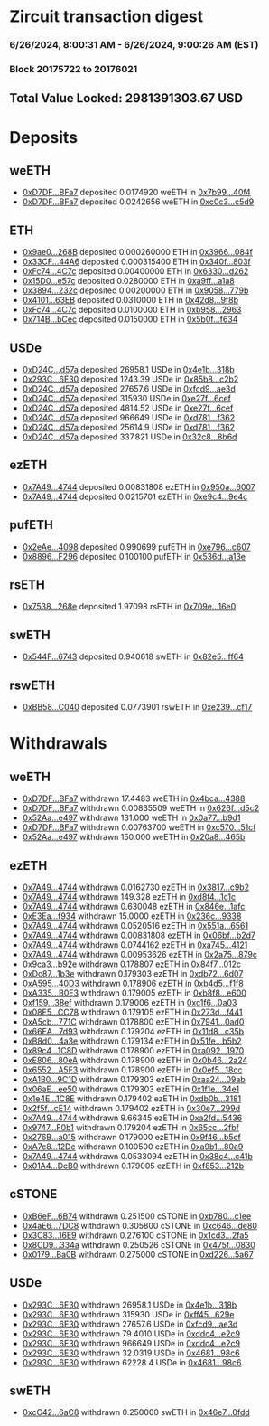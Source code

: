 # Zircuit transaction digest
### 6/26/2024, 8:00:31 AM - 6/26/2024, 9:00:26 AM (EST)
### Block 20175722 to 20176021

## Total Value Locked: 2981391303.67 USD

# Deposits
## weETH
- [0xD7DF...BFa7](https://etherscan.io/address/0xD7DF7E085214743530afF339aFC420c7c720BFa7) deposited 0.0174920 weETH in [0x7b99...40f4](https://etherscan.io/tx/0xD7DF7E085214743530afF339aFC420c7c720BFa7)
- [0xD7DF...BFa7](https://etherscan.io/address/0xD7DF7E085214743530afF339aFC420c7c720BFa7) deposited 0.0242656 weETH in [0xc0c3...c5d9](https://etherscan.io/tx/0xD7DF7E085214743530afF339aFC420c7c720BFa7)
## ETH
- [0x9ae0...268B](https://etherscan.io/address/0x9ae090a04920986936F71048874900902477268B) deposited 0.000260000 ETH in [0x3966...084f](https://etherscan.io/tx/0x9ae090a04920986936F71048874900902477268B)
- [0x33CF...44A6](https://etherscan.io/address/0x33CFDe6508c3bb2aB193Bc1B707D1fBbd2A044A6) deposited 0.000315400 ETH in [0x340f...803f](https://etherscan.io/tx/0x33CFDe6508c3bb2aB193Bc1B707D1fBbd2A044A6)
- [0xFc74...4C7c](https://etherscan.io/address/0xFc74429BFff417dedC877ff37BA3Fbd69E3B4C7c) deposited 0.00400000 ETH in [0x6330...d262](https://etherscan.io/tx/0xFc74429BFff417dedC877ff37BA3Fbd69E3B4C7c)
- [0x15D0...e57c](https://etherscan.io/address/0x15D0E481595D574466d02EcA41dC6ca1318De57c) deposited 0.0280000 ETH in [0xa9ff...a1a8](https://etherscan.io/tx/0x15D0E481595D574466d02EcA41dC6ca1318De57c)
- [0x3894...232c](https://etherscan.io/address/0x3894aF06D4f91a6874791f50e9ca246ea4c6232c) deposited 0.00200000 ETH in [0x9058...779b](https://etherscan.io/tx/0x3894aF06D4f91a6874791f50e9ca246ea4c6232c)
- [0x4101...63EB](https://etherscan.io/address/0x410110c9ada1808EFA9B6810631Ff295c50763EB) deposited 0.0310000 ETH in [0x42d8...9f8b](https://etherscan.io/tx/0x410110c9ada1808EFA9B6810631Ff295c50763EB)
- [0xFc74...4C7c](https://etherscan.io/address/0xFc74429BFff417dedC877ff37BA3Fbd69E3B4C7c) deposited 0.0100000 ETH in [0xb958...2963](https://etherscan.io/tx/0xFc74429BFff417dedC877ff37BA3Fbd69E3B4C7c)
- [0x714B...bCec](https://etherscan.io/address/0x714B0A3Ab085Cc2F25cEba84428ad823fE0DbCec) deposited 0.0150000 ETH in [0x5b0f...f634](https://etherscan.io/tx/0x714B0A3Ab085Cc2F25cEba84428ad823fE0DbCec)
## USDe
- [0xD24C...d57a](https://etherscan.io/address/0xD24Cfe2d0fa81369ca6291c28ac5426e16B6d57a) deposited 26958.1 USDe in [0x4e1b...318b](https://etherscan.io/tx/0xD24Cfe2d0fa81369ca6291c28ac5426e16B6d57a)
- [0x293C...6E30](https://etherscan.io/address/0x293C6937D8D82e05B01335F7B33FBA0c8e256E30) deposited 1243.39 USDe in [0x85b8...c2b2](https://etherscan.io/tx/0x293C6937D8D82e05B01335F7B33FBA0c8e256E30)
- [0xD24C...d57a](https://etherscan.io/address/0xD24Cfe2d0fa81369ca6291c28ac5426e16B6d57a) deposited 27657.6 USDe in [0xfcd9...ae3d](https://etherscan.io/tx/0xD24Cfe2d0fa81369ca6291c28ac5426e16B6d57a)
- [0xD24C...d57a](https://etherscan.io/address/0xD24Cfe2d0fa81369ca6291c28ac5426e16B6d57a) deposited 315930 USDe in [0xe27f...6cef](https://etherscan.io/tx/0xD24Cfe2d0fa81369ca6291c28ac5426e16B6d57a)
- [0xD24C...d57a](https://etherscan.io/address/0xD24Cfe2d0fa81369ca6291c28ac5426e16B6d57a) deposited 4814.52 USDe in [0xe27f...6cef](https://etherscan.io/tx/0xD24Cfe2d0fa81369ca6291c28ac5426e16B6d57a)
- [0xD24C...d57a](https://etherscan.io/address/0xD24Cfe2d0fa81369ca6291c28ac5426e16B6d57a) deposited 966649 USDe in [0xd781...f362](https://etherscan.io/tx/0xD24Cfe2d0fa81369ca6291c28ac5426e16B6d57a)
- [0xD24C...d57a](https://etherscan.io/address/0xD24Cfe2d0fa81369ca6291c28ac5426e16B6d57a) deposited 25614.9 USDe in [0xd781...f362](https://etherscan.io/tx/0xD24Cfe2d0fa81369ca6291c28ac5426e16B6d57a)
- [0xD24C...d57a](https://etherscan.io/address/0xD24Cfe2d0fa81369ca6291c28ac5426e16B6d57a) deposited 337.821 USDe in [0x32c8...8b6d](https://etherscan.io/tx/0xD24Cfe2d0fa81369ca6291c28ac5426e16B6d57a)
## ezETH
- [0x7A49...4744](https://etherscan.io/address/0x7A493Be5c2ce014cD049Bf178a1ac0Db1B434744) deposited 0.00831808 ezETH in [0x950a...6007](https://etherscan.io/tx/0x7A493Be5c2ce014cD049Bf178a1ac0Db1B434744)
- [0x7A49...4744](https://etherscan.io/address/0x7A493Be5c2ce014cD049Bf178a1ac0Db1B434744) deposited 0.0215701 ezETH in [0xe9c4...9e4c](https://etherscan.io/tx/0x7A493Be5c2ce014cD049Bf178a1ac0Db1B434744)
## pufETH
- [0x2eAe...4098](https://etherscan.io/address/0x2eAeB7AcF4F1E2C9981e416652e2b5eb0Cd24098) deposited 0.990699 pufETH in [0xe796...c607](https://etherscan.io/tx/0x2eAeB7AcF4F1E2C9981e416652e2b5eb0Cd24098)
- [0x8896...F296](https://etherscan.io/address/0x8896B42460EcEbB749b11CefB02532ED4d75F296) deposited 0.100100 pufETH in [0x536d...a13e](https://etherscan.io/tx/0x8896B42460EcEbB749b11CefB02532ED4d75F296)
## rsETH
- [0x7538...268e](https://etherscan.io/address/0x7538262Ae993ca117A0e481f908209137A46268e) deposited 1.97098 rsETH in [0x709e...16e0](https://etherscan.io/tx/0x7538262Ae993ca117A0e481f908209137A46268e)
## swETH
- [0x544F...6743](https://etherscan.io/address/0x544F3F7C3F8232A5783779D0Fe74807F2f046743) deposited 0.940618 swETH in [0x82e5...ff64](https://etherscan.io/tx/0x544F3F7C3F8232A5783779D0Fe74807F2f046743)
## rswETH
- [0xBB58...C040](https://etherscan.io/address/0xBB5881aE4fcc929A47653398edcA33315a06C040) deposited 0.0773901 rswETH in [0xe239...cf17](https://etherscan.io/tx/0xBB5881aE4fcc929A47653398edcA33315a06C040)
# Withdrawals
## weETH
- [0xD7DF...BFa7](https://etherscan.io/address/0xD7DF7E085214743530afF339aFC420c7c720BFa7) withdrawn 17.4483 weETH in [0x4bca...4388](https://etherscan.io/tx/0xD7DF7E085214743530afF339aFC420c7c720BFa7)
- [0xD7DF...BFa7](https://etherscan.io/address/0xD7DF7E085214743530afF339aFC420c7c720BFa7) withdrawn 0.00835509 weETH in [0x626f...d5c2](https://etherscan.io/tx/0xD7DF7E085214743530afF339aFC420c7c720BFa7)
- [0x52Aa...e497](https://etherscan.io/address/0x52Aa899454998Be5b000Ad077a46Bbe360F4e497) withdrawn 131.000 weETH in [0x0a77...b9d1](https://etherscan.io/tx/0x52Aa899454998Be5b000Ad077a46Bbe360F4e497)
- [0xD7DF...BFa7](https://etherscan.io/address/0xD7DF7E085214743530afF339aFC420c7c720BFa7) withdrawn 0.00763700 weETH in [0xc570...51cf](https://etherscan.io/tx/0xD7DF7E085214743530afF339aFC420c7c720BFa7)
- [0x52Aa...e497](https://etherscan.io/address/0x52Aa899454998Be5b000Ad077a46Bbe360F4e497) withdrawn 150.000 weETH in [0x20a8...465b](https://etherscan.io/tx/0x52Aa899454998Be5b000Ad077a46Bbe360F4e497)
## ezETH
- [0x7A49...4744](https://etherscan.io/address/0x7A493Be5c2ce014cD049Bf178a1ac0Db1B434744) withdrawn 0.0162730 ezETH in [0x3817...c9b2](https://etherscan.io/tx/0x7A493Be5c2ce014cD049Bf178a1ac0Db1B434744)
- [0x7A49...4744](https://etherscan.io/address/0x7A493Be5c2ce014cD049Bf178a1ac0Db1B434744) withdrawn 149.328 ezETH in [0xd8f4...1c1c](https://etherscan.io/tx/0x7A493Be5c2ce014cD049Bf178a1ac0Db1B434744)
- [0x7A49...4744](https://etherscan.io/address/0x7A493Be5c2ce014cD049Bf178a1ac0Db1B434744) withdrawn 0.630048 ezETH in [0x846e...1afc](https://etherscan.io/tx/0x7A493Be5c2ce014cD049Bf178a1ac0Db1B434744)
- [0xE3Ea...f934](https://etherscan.io/address/0xE3Ea57A9C25A64D4F29E2E4b3C39fA077b77f934) withdrawn 15.0000 ezETH in [0x236c...9338](https://etherscan.io/tx/0xE3Ea57A9C25A64D4F29E2E4b3C39fA077b77f934)
- [0x7A49...4744](https://etherscan.io/address/0x7A493Be5c2ce014cD049Bf178a1ac0Db1B434744) withdrawn 0.0520516 ezETH in [0x551a...6561](https://etherscan.io/tx/0x7A493Be5c2ce014cD049Bf178a1ac0Db1B434744)
- [0x7A49...4744](https://etherscan.io/address/0x7A493Be5c2ce014cD049Bf178a1ac0Db1B434744) withdrawn 0.00831808 ezETH in [0x06bf...b2d7](https://etherscan.io/tx/0x7A493Be5c2ce014cD049Bf178a1ac0Db1B434744)
- [0x7A49...4744](https://etherscan.io/address/0x7A493Be5c2ce014cD049Bf178a1ac0Db1B434744) withdrawn 0.0744162 ezETH in [0xa745...4121](https://etherscan.io/tx/0x7A493Be5c2ce014cD049Bf178a1ac0Db1B434744)
- [0x7A49...4744](https://etherscan.io/address/0x7A493Be5c2ce014cD049Bf178a1ac0Db1B434744) withdrawn 0.00953626 ezETH in [0x2a75...879c](https://etherscan.io/tx/0x7A493Be5c2ce014cD049Bf178a1ac0Db1B434744)
- [0x9ca3...b92e](https://etherscan.io/address/0x9ca3C061773687a911e362D874DEe6ee134db92e) withdrawn 0.178807 ezETH in [0x84f7...012c](https://etherscan.io/tx/0x9ca3C061773687a911e362D874DEe6ee134db92e)
- [0xDc87...1b3e](https://etherscan.io/address/0xDc8707baE82371EBf6285Cc425196150fD5F1b3e) withdrawn 0.179303 ezETH in [0xdb72...6d07](https://etherscan.io/tx/0xDc8707baE82371EBf6285Cc425196150fD5F1b3e)
- [0xA595...40D3](https://etherscan.io/address/0xA5956A63f047EC7b6Ac6841d5AE4dC4289df40D3) withdrawn 0.178906 ezETH in [0xb4d5...f1f8](https://etherscan.io/tx/0xA5956A63f047EC7b6Ac6841d5AE4dC4289df40D3)
- [0xA335...B0E3](https://etherscan.io/address/0xA3353e6276DbDC0C9ACA21CBE60c0Ff383d4B0E3) withdrawn 0.179005 ezETH in [0xb8f8...e600](https://etherscan.io/tx/0xA3353e6276DbDC0C9ACA21CBE60c0Ff383d4B0E3)
- [0xf159...38ef](https://etherscan.io/address/0xf1590dadF7911b0bF0e04D3D2531366dDE9B38ef) withdrawn 0.179006 ezETH in [0xc1f6...0a03](https://etherscan.io/tx/0xf1590dadF7911b0bF0e04D3D2531366dDE9B38ef)
- [0x08E5...CC78](https://etherscan.io/address/0x08E510c4FF1cD7e815972382a6f353C75eCaCC78) withdrawn 0.179105 ezETH in [0x273d...f441](https://etherscan.io/tx/0x08E510c4FF1cD7e815972382a6f353C75eCaCC78)
- [0xA5cb...771C](https://etherscan.io/address/0xA5cb255F8D86f5aDb02A7cd11Ff0B37692d2771C) withdrawn 0.178800 ezETH in [0x7941...0ad0](https://etherscan.io/tx/0xA5cb255F8D86f5aDb02A7cd11Ff0B37692d2771C)
- [0x66EA...7d93](https://etherscan.io/address/0x66EA3cD7B78B3aD94d32aF083a9f012BE23F7d93) withdrawn 0.179204 ezETH in [0x11d8...c35b](https://etherscan.io/tx/0x66EA3cD7B78B3aD94d32aF083a9f012BE23F7d93)
- [0xB8d0...4a3e](https://etherscan.io/address/0xB8d027C9e49e6caDB3e6130c7477F989AAa14a3e) withdrawn 0.179134 ezETH in [0x51fe...b5b2](https://etherscan.io/tx/0xB8d027C9e49e6caDB3e6130c7477F989AAa14a3e)
- [0x89c4...1C8D](https://etherscan.io/address/0x89c45d68d0Ae97E992707f8AE08C25cfa0421C8D) withdrawn 0.178900 ezETH in [0xa092...1970](https://etherscan.io/tx/0x89c45d68d0Ae97E992707f8AE08C25cfa0421C8D)
- [0xE806...80eA](https://etherscan.io/address/0xE8068D4A063962AF6511602c984613a1763380eA) withdrawn 0.178900 ezETH in [0x0b46...2a24](https://etherscan.io/tx/0xE8068D4A063962AF6511602c984613a1763380eA)
- [0x6552...A5F3](https://etherscan.io/address/0x65520b19dB7dc7BEF71e6f243B2C0f61ebD4A5F3) withdrawn 0.178900 ezETH in [0x0ef5...18cc](https://etherscan.io/tx/0x65520b19dB7dc7BEF71e6f243B2C0f61ebD4A5F3)
- [0xA1B0...9C1D](https://etherscan.io/address/0xA1B0a6807687e41650b563095ef0Ff30f6969C1D) withdrawn 0.179303 ezETH in [0xaa24...09ab](https://etherscan.io/tx/0xA1B0a6807687e41650b563095ef0Ff30f6969C1D)
- [0x06aE...ee50](https://etherscan.io/address/0x06aEf9ED23f08B552B114055A8E7e4C57b73ee50) withdrawn 0.179303 ezETH in [0x1f1e...34e1](https://etherscan.io/tx/0x06aEf9ED23f08B552B114055A8E7e4C57b73ee50)
- [0x1e4E...1C8E](https://etherscan.io/address/0x1e4E4599D7409E25650A153428F907D012421C8E) withdrawn 0.179402 ezETH in [0xdb0b...3181](https://etherscan.io/tx/0x1e4E4599D7409E25650A153428F907D012421C8E)
- [0x2f5f...cE14](https://etherscan.io/address/0x2f5f671a13014960E705d00aa177773F3ed4cE14) withdrawn 0.179402 ezETH in [0x30e7...299d](https://etherscan.io/tx/0x2f5f671a13014960E705d00aa177773F3ed4cE14)
- [0x7A49...4744](https://etherscan.io/address/0x7A493Be5c2ce014cD049Bf178a1ac0Db1B434744) withdrawn 9.66345 ezETH in [0xa2fd...5436](https://etherscan.io/tx/0x7A493Be5c2ce014cD049Bf178a1ac0Db1B434744)
- [0x9747...F0b1](https://etherscan.io/address/0x9747A8dbc484592287765bBa27D18DB5B88cF0b1) withdrawn 0.179204 ezETH in [0x65cc...2fbf](https://etherscan.io/tx/0x9747A8dbc484592287765bBa27D18DB5B88cF0b1)
- [0x276B...a015](https://etherscan.io/address/0x276Bc4458045BdD69cE276d52CbED81A3668a015) withdrawn 0.179000 ezETH in [0x9f46...b5cf](https://etherscan.io/tx/0x276Bc4458045BdD69cE276d52CbED81A3668a015)
- [0xA7c8...12Dc](https://etherscan.io/address/0xA7c89fF2611619d1BC57c3e3D14c652072Ee12Dc) withdrawn 0.100500 ezETH in [0xa9b1...80a9](https://etherscan.io/tx/0xA7c89fF2611619d1BC57c3e3D14c652072Ee12Dc)
- [0x7A49...4744](https://etherscan.io/address/0x7A493Be5c2ce014cD049Bf178a1ac0Db1B434744) withdrawn 0.0533094 ezETH in [0x38c4...c41b](https://etherscan.io/tx/0x7A493Be5c2ce014cD049Bf178a1ac0Db1B434744)
- [0x01A4...DcB0](https://etherscan.io/address/0x01A4A5113F70f364FD51407131e492419B03DcB0) withdrawn 0.179005 ezETH in [0xf853...212b](https://etherscan.io/tx/0x01A4A5113F70f364FD51407131e492419B03DcB0)
## cSTONE
- [0xB6eF...6B74](https://etherscan.io/address/0xB6eF23497527dd6F57d93510aE11B18839A36B74) withdrawn 0.251500 cSTONE in [0xb780...c1ee](https://etherscan.io/tx/0xB6eF23497527dd6F57d93510aE11B18839A36B74)
- [0x4aE6...7DC8](https://etherscan.io/address/0x4aE6F5d1eC963ab2d89D44E52E105FC3439c7DC8) withdrawn 0.305800 cSTONE in [0xc646...de80](https://etherscan.io/tx/0x4aE6F5d1eC963ab2d89D44E52E105FC3439c7DC8)
- [0x3C83...16E9](https://etherscan.io/address/0x3C835a8a3b8E31e98868b55b1810A598D35f16E9) withdrawn 0.276100 cSTONE in [0x1cd3...2fa5](https://etherscan.io/tx/0x3C835a8a3b8E31e98868b55b1810A598D35f16E9)
- [0x8CD9...334a](https://etherscan.io/address/0x8CD94f0C90C7f14DC08F56F1146c4B9EE754334a) withdrawn 0.250526 cSTONE in [0x475f...0830](https://etherscan.io/tx/0x8CD94f0C90C7f14DC08F56F1146c4B9EE754334a)
- [0x0179...Ba0B](https://etherscan.io/address/0x0179e884A6F9a2A9edbD590Cc972A2Ce812DBa0B) withdrawn 0.275000 cSTONE in [0xd226...5a67](https://etherscan.io/tx/0x0179e884A6F9a2A9edbD590Cc972A2Ce812DBa0B)
## USDe
- [0x293C...6E30](https://etherscan.io/address/0x293C6937D8D82e05B01335F7B33FBA0c8e256E30) withdrawn 26958.1 USDe in [0x4e1b...318b](https://etherscan.io/tx/0x293C6937D8D82e05B01335F7B33FBA0c8e256E30)
- [0x293C...6E30](https://etherscan.io/address/0x293C6937D8D82e05B01335F7B33FBA0c8e256E30) withdrawn 315930 USDe in [0xff45...629e](https://etherscan.io/tx/0x293C6937D8D82e05B01335F7B33FBA0c8e256E30)
- [0x293C...6E30](https://etherscan.io/address/0x293C6937D8D82e05B01335F7B33FBA0c8e256E30) withdrawn 27657.6 USDe in [0xfcd9...ae3d](https://etherscan.io/tx/0x293C6937D8D82e05B01335F7B33FBA0c8e256E30)
- [0x293C...6E30](https://etherscan.io/address/0x293C6937D8D82e05B01335F7B33FBA0c8e256E30) withdrawn 79.4010 USDe in [0xddc4...e2c9](https://etherscan.io/tx/0x293C6937D8D82e05B01335F7B33FBA0c8e256E30)
- [0x293C...6E30](https://etherscan.io/address/0x293C6937D8D82e05B01335F7B33FBA0c8e256E30) withdrawn 966649 USDe in [0xddc4...e2c9](https://etherscan.io/tx/0x293C6937D8D82e05B01335F7B33FBA0c8e256E30)
- [0x293C...6E30](https://etherscan.io/address/0x293C6937D8D82e05B01335F7B33FBA0c8e256E30) withdrawn 32.0319 USDe in [0x4681...98c6](https://etherscan.io/tx/0x293C6937D8D82e05B01335F7B33FBA0c8e256E30)
- [0x293C...6E30](https://etherscan.io/address/0x293C6937D8D82e05B01335F7B33FBA0c8e256E30) withdrawn 62228.4 USDe in [0x4681...98c6](https://etherscan.io/tx/0x293C6937D8D82e05B01335F7B33FBA0c8e256E30)
## swETH
- [0xcC42...6aC8](https://etherscan.io/address/0xcC4225fAB8636030dE8B96FfB79d90ca28686aC8) withdrawn 0.250000 swETH in [0x46e7...0fdd](https://etherscan.io/tx/0xcC4225fAB8636030dE8B96FfB79d90ca28686aC8)
